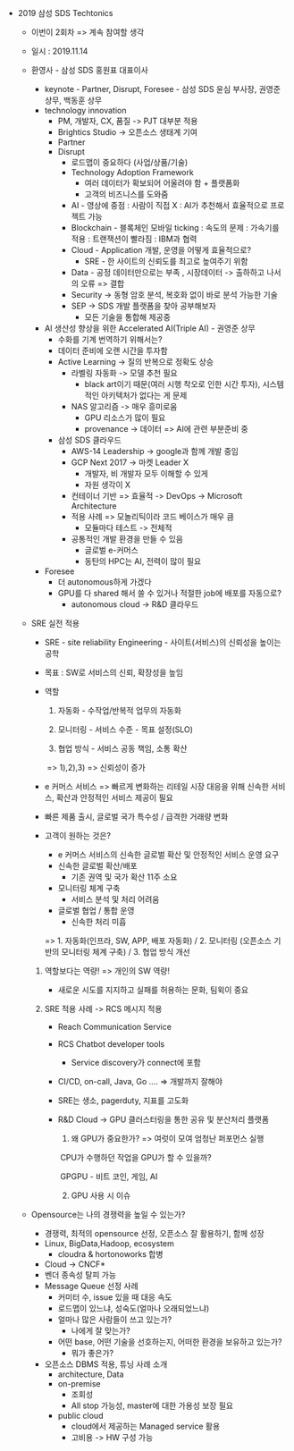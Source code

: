 - 2019 삼성 SDS Techtonics

  - 이번이 2회차 => 계속 참여할 생각

  - 일시 : 2019.11.14

  - 환영사 - 삼성 SDS 홍원표 대표이사

    - keynote - Partner, Disrupt, Foresee - 삼성 SDS 윤심 부사장, 권영준 상무, 백동훈 상무
    - technology innovation
      - PM, 개발자, CX, 품질 -> PJT 대부분 적용
      - Brightics Studio -> 오픈소스 생태계 기여
      - Partner
      - Disrupt
        - 로드맵이 중요하다 (사업/상품/기술)
        - Technology Adoption Framework
          - 여러 데이터가 확보되어 어울려야 함 + 플랫폼화
          - 고객의 비즈니스를 도와줌
        - AI - 영상에 중점 : 사람이 직접 X : AI가 추천해서 효율적으로 프로젝트 가능
        - Blockchain - 블록체인 모바일 ticking : 속도의 문제 : 가속기를 적용 : 트랜잭션이 빨라짐 : IBM과 협력 
        - Cloud - Application 개발, 운영을 어떻게 효율적으로?
          - SRE - 한 사이트의 신뢰도를 최고로 높여주기 위함
        - Data - 공정 데이터만으로는 부족 , 시장데이터 -> 출하하고 나서의 오류 => 결합
        - Security -> 동형 암호 분석, 복호화 없이 바로 분석 가능한 기술
        - SEP -> SDS 개발 플랫폼을 찾아 공부해보자
          - 모든 기술을 통합해 제공중
    - AI 생산성 향상을 위한 Accelerated AI(Triple AI) - 권영준 상무
      - 수화를 기계 번역하기 위해서는?
      - 데이터 준비에 오랜 시간을 투자함 
      - Active Learning -> 질의 반복으로 정확도 상승
        - 라벨링 자동화 -> 모델 추천 필요 
          - black art이기 때문(여러 시행 착오로 인한 시간 투자), 시스템 적인 아키텍처가 없다는 게 문제 
        - NAS 알고리즘 -> 매우 흥미로움
          - GPU 리소스가 많이 필요
          - provenance -> 데이터 => AI에 관련 부분준비 중 
      - 삼성 SDS 클라우드
        - AWS-14 Leadership -> google과 함께 개발 중임
        - GCP Next 2017 -> 마켓 Leader X
          - 개발자, 비 개발자 모두 이해할 수 있게
          - 자원 생각이 X
        - 컨테이너 기반 => 효율적 -> DevOps -> Microsoft Architecture
        - 적용 사례 => 모놀리틱이라 코드 베이스가 매우 큼 
          - 모듈마다 테스트 -> 전체적
        - 공통적인 개발 환경을 만들 수 있음 
          - 글로벌 e-커머스 
          - 동탄의 HPC는 AI, 전력이 많이 필요
    - Foresee
      - 더 autonomous하게 가겠다
      - GPU를 다 shared 해서 쓸 수 있거나 적절한 job에 배포를 자동으로?
        - autonomous cloud -> R&D 클라우드

  - SRE 실전 적용

    - SRE - site reliability Engineering - 사이트(서비스)의 신뢰성을 높이는 공학

    - 목표 : SW로 서비스의 신뢰, 확장성을 높임

    - 역할 

      1) 자동화 - 수작업/반복적 업무의 자동화

      2) 모니터링 - 서비스 수준 - 목표 설정(SLO)

      3) 협업 방식 - 서비스 공동 책임, 소통 확산

      ​	=> 1),2),3) => 신뢰성이 증가

    - e 커머스 서비스 => 빠르게 변화하는 리테일 시장 대응을 위해 신속한 서비스, 확산과 안정적인 서비스 제공이 필요

    - 빠른 제품 출시, 글로벌 국가 특수성 / 급격한 거래량 변화

    - 고객이 원하는 것은?

      - e 커머스 서비스의 신속한 글로벌 확산 및 안정적인 서비스 운영 요구
      - 신속한 글로벌 확산/배포
        - 기존 권역 및 국가 확산 11주 소요
      - 모니터링 체계 구축
        - 서비스 분석 및 처리 어려움
      - 글로벌 협업 / 통합 운영
        - 신속한 처리 미흡

      => 1. 자동화(인프라, SW, APP, 배포 자동화) / 2. 모니터링 (오픈소스 기반의 모니터링 체계 구축) / 3. 협업 방식 개선

    1. 역할보다는 역량! => 개인의 SW 역량!

       - 새로운 시도를 지지하고 실패를 허용하는 문화, 팀윅이 중요

    2. SRE 적용 사례 -> RCS 메시지 적용

       - Reach Communication Service

       - RCS Chatbot developer tools

         - Service discovery가 connect에 포함 

       - CI/CD, on-call, Java, Go .... => 개발까지 잘해야 

       - SRE는 생소, pagerduty, 지표를 고도화

       - R&D Cloud -> GPU 클러스터링을 통한 공유 및 분산처리 플랫폼

         1) 왜 GPU가 중요한가?  => 여럿이 모여 엄청난 퍼포먼스 실행

         ​	CPU가 수행하던 작업을 GPU가 할 수 있을까?

         ​	GPGPU - 비트 코인, 게임, AI

         2) GPU 사용 시 이슈

  - Opensource는 나의 경쟁력을 높일 수 있는가?

    - 경쟁력, 최적의 opensource 선정, 오픈소스 잘 활용하기, 함께 성장
    - Linux, BigData,Hadoop, ecosystem 
      - cloudra & hortonoworks 합병
    - Cloud -> CNCF*
    - 벤더 종속성 탈피 가능
    - Message Queue 선정 사례
      - 커미터 수, issue 있을 때 대응 속도
      - 로드맵이 있느냐, 성숙도(얼마나 오래되었느냐)
      - 얼마나 많은 사람들이 쓰고 있는가?
        - 나에게 잘 맞는가?
      - 어떤 base, 어떤 기술을 선호하는지, 어떠한 환경을 보유하고 있는가?
        - 뭐가 좋은가?
    - 오픈소스 DBMS 적용, 튜닝 사례 소개
      - architecture, Data 
      - on-premise
        - 조회성
        - All stop 가능성, master에 대한 가용성 보장 필요
      - public cloud
        - cloud에서 제공하는 Managed service 활용 
        - 고비용 -> HW 구성 가능 